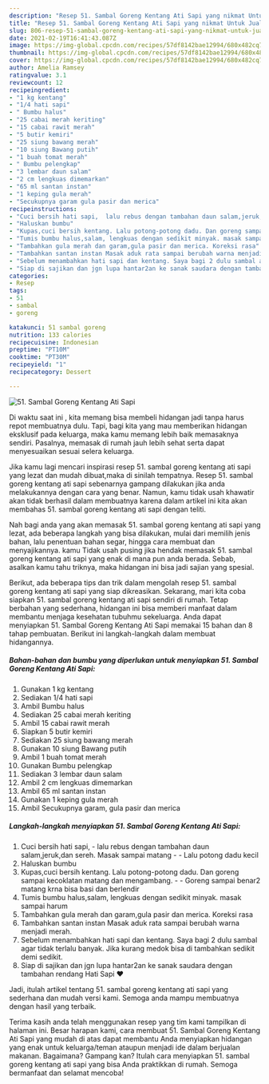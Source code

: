```yaml
---
description: "Resep 51. Sambal Goreng Kentang Ati Sapi yang nikmat Untuk Jualan"
title: "Resep 51. Sambal Goreng Kentang Ati Sapi yang nikmat Untuk Jualan"
slug: 806-resep-51-sambal-goreng-kentang-ati-sapi-yang-nikmat-untuk-jualan
date: 2021-02-19T16:41:43.087Z
image: https://img-global.cpcdn.com/recipes/57df8142bae12994/680x482cq70/51-sambal-goreng-kentang-ati-sapi-foto-resep-utama.jpg
thumbnail: https://img-global.cpcdn.com/recipes/57df8142bae12994/680x482cq70/51-sambal-goreng-kentang-ati-sapi-foto-resep-utama.jpg
cover: https://img-global.cpcdn.com/recipes/57df8142bae12994/680x482cq70/51-sambal-goreng-kentang-ati-sapi-foto-resep-utama.jpg
author: Amelia Ramsey
ratingvalue: 3.1
reviewcount: 12
recipeingredient:
- "1 kg kentang"
- "1/4 hati sapi"
- " Bumbu halus"
- "25 cabai merah keriting"
- "15 cabai rawit merah"
- "5 butir kemiri"
- "25 siung bawang merah"
- "10 siung Bawang putih"
- "1 buah tomat merah"
- " Bumbu pelengkap"
- "3 lembar daun salam"
- "2 cm lengkuas dimemarkan"
- "65 ml santan instan"
- "1 keping gula merah"
- "Secukupnya garam gula pasir dan merica"
recipeinstructions:
- "Cuci bersih hati sapi,  lalu rebus dengan tambahan daun salam,jeruk,dan sereh. Masak sampai matang  Lalu potong dadu kecil"
- "Haluskan bumbu"
- "Kupas,cuci bersih kentang. Lalu potong-potong dadu. Dan goreng sampai kecoklatan matang dan mengambang.  Goreng sampai benar2 matang krna bisa basi dan berlendir"
- "Tumis bumbu halus,salam, lengkuas dengan sedikit minyak. masak sampai harum"
- "Tambahkan gula merah dan garam,gula pasir dan merica. Koreksi rasa"
- "Tambahkan santan instan Masak aduk rata sampai berubah warna menjadi merah."
- "Sebelum menambahkan hati sapi dan kentang. Saya bagi 2 dulu sambal agar tidak terlalu banyak. Jika kurang medok bisa di tambahkan sedikit demi sedikit."
- "Siap di sajikan dan jgn lupa hantar2an ke sanak saudara dengan tambahan rendang Hati Sapi ❤️"
categories:
- Resep
tags:
- 51
- sambal
- goreng

katakunci: 51 sambal goreng 
nutrition: 133 calories
recipecuisine: Indonesian
preptime: "PT10M"
cooktime: "PT30M"
recipeyield: "1"
recipecategory: Dessert

---
```



![51. Sambal Goreng Kentang Ati Sapi](https://img-global.cpcdn.com/recipes/57df8142bae12994/680x482cq70/51-sambal-goreng-kentang-ati-sapi-foto-resep-utama.jpg)

Di waktu  saat ini , kita memang bisa membeli hidangan jadi tanpa harus repot membuatnya dulu. Tapi, bagi kita yang mau memberikan hidangan eksklusif pada keluarga, maka kamu memang lebih baik memasaknya sendiri. Pasalnya, memasak di rumah jauh lebih sehat serta dapat menyesuaikan sesuai selera keluarga.

Jika kamu lagi mencari inspirasi resep 51. sambal goreng kentang ati sapi yang lezat dan mudah dibuat,maka di sinilah tempatnya. Resep 51. sambal goreng kentang ati sapi  sebenarnya gampang dilakukan jika anda melakukannya dengan cara yang benar. Namun, kamu tidak usah khawatir akan tidak berhasil dalam membuatnya 
karena dalam artikel ini kita akan membahas 51. sambal goreng kentang ati sapi dengan teliti.  



Nah bagi anda yang akan memasak 51. sambal goreng kentang ati sapi yang lezat, ada beberapa langkah yang bisa dilakukan, mulai dari memilih jenis bahan, lalu penentuan bahan segar, hingga cara membuat dan menyajikannya. kamu Tidak usah pusing jika hendak memasak 51. sambal goreng kentang ati sapi yang enak di mana pun anda berada. Sebab, asalkan kamu  tahu triknya, maka hidangan ini bisa jadi sajian yang spesial.

Berikut, ada beberapa tips dan trik dalam mengolah resep 51. sambal goreng kentang ati sapi yang siap dikreasikan. Sekarang, mari kita coba siapkan 51. sambal goreng kentang ati sapi sendiri di rumah. Tetap berbahan yang sederhana, hidangan ini bisa memberi manfaat dalam membantu menjaga kesehatan tubuhmu sekeluarga. Anda dapat menyiapkan 51. Sambal Goreng Kentang Ati Sapi memakai 15 bahan dan 8 tahap pembuatan. Berikut ini langkah-langkah dalam membuat hidangannya.

<!--inarticleads1-->

##### Bahan-bahan dan bumbu yang diperlukan untuk menyiapkan 51. Sambal Goreng Kentang Ati Sapi:

1. Gunakan 1 kg kentang
1. Sediakan 1/4 hati sapi
1. Ambil  Bumbu halus
1. Sediakan 25 cabai merah keriting
1. Ambil 15 cabai rawit merah
1. Siapkan 5 butir kemiri
1. Sediakan 25 siung bawang merah
1. Gunakan 10 siung Bawang putih
1. Ambil 1 buah tomat merah
1. Gunakan  Bumbu pelengkap
1. Sediakan 3 lembar daun salam
1. Ambil 2 cm lengkuas dimemarkan
1. Ambil 65 ml santan instan
1. Gunakan 1 keping gula merah
1. Ambil Secukupnya garam, gula pasir dan merica




<!--inarticleads2-->

##### Langkah-langkah menyiapkan 51. Sambal Goreng Kentang Ati Sapi:

1. Cuci bersih hati sapi,  - lalu rebus dengan tambahan daun salam,jeruk,dan sereh. Masak sampai matang -  - Lalu potong dadu kecil
1. Haluskan bumbu
1. Kupas,cuci bersih kentang. Lalu potong-potong dadu. Dan goreng sampai kecoklatan matang dan mengambang. -  - Goreng sampai benar2 matang krna bisa basi dan berlendir
1. Tumis bumbu halus,salam, lengkuas dengan sedikit minyak. masak sampai harum
1. Tambahkan gula merah dan garam,gula pasir dan merica. Koreksi rasa
1. Tambahkan santan instan Masak aduk rata sampai berubah warna menjadi merah.
1. Sebelum menambahkan hati sapi dan kentang. Saya bagi 2 dulu sambal agar tidak terlalu banyak. Jika kurang medok bisa di tambahkan sedikit demi sedikit.
1. Siap di sajikan dan jgn lupa hantar2an ke sanak saudara dengan tambahan rendang Hati Sapi ❤️




Jadi, itulah artikel tentang  51. sambal goreng kentang ati sapi  yang sederhana dan mudah versi kami. Semoga anda mampu membuatnya dengan hasil yang terbaik. 

Terima kasih anda telah menggunakan resep yang tim kami tampilkan di halaman ini. Besar harapan kami, cara membuat  51. Sambal Goreng Kentang Ati Sapi yang mudah di atas dapat membantu Anda menyiapkan hidangan yang enak untuk keluarga/teman ataupun menjadi ide dalam berjualan makanan. Bagaimana? Gampang kan? Itulah cara menyiapkan 51. sambal goreng kentang ati sapi yang bisa Anda praktikkan di rumah. Semoga bermanfaat dan selamat mencoba!

